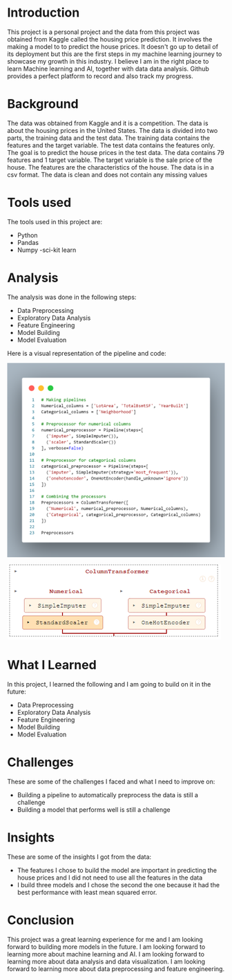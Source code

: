 # Introduction
This project is a personal project and the data from this project was obtained from Kaggle called the housing price prediction. It involves the making a model to to predict the house prices. It doesn't go up to detail of its deployment but this are the first steps in my machine learning journey to showcase my growth in this industry. I believe I am in the right place to learn Machine learning and AI, together with data data analysis. Github provides a perfect platform to record and also track my progress.

# Background
The data was obtained from Kaggle and it is a competition. The data is about the housing prices in the United States. The data is divided into two parts, the training data and the test data. The training data contains the features and the target variable. The test data contains the features only. The goal is to predict the house prices in the test data. The data contains 79 features and 1 target variable. The target variable is the sale price of the house. The features are the characteristics of the house. The data is in a csv format. The data is clean and does not contain any missing values

# Tools used
The tools used in this project are:
- Python
- Pandas
- Numpy
-sci-kit learn
# Analysis
The analysis was done in the following steps:
- Data Preprocessing
- Exploratory Data Analysis
- Feature Engineering
- Model Building
- Model Evaluation

Here is a visual representation of the pipeline and code:

![Code](https://github.com/Ismail-Yassin/Housing-Price-Prediction/blob/b88254cfd35d43e38e380121baf7806eef68be30/Images/code.png)

![Pipeline](https://github.com/Ismail-Yassin/Housing-Price-Prediction/blob/8ed15e881c38d353b870ed234aa24d10ca71519e/Images/My%20pipeline.png)

# What I Learned
In this project, I learned the following and I am going to build on it in the future:
- Data Preprocessing
- Exploratory Data Analysis
- Feature Engineering
- Model Building
- Model Evaluation
# Challenges
These are some of the challenges I faced and what I need to improve on:
- Building a pipeline to automatically preprocess the data is still a challenge
- Building a model that performs well is still a challenge
# Insights
These are some of the insights I got from the data:
- The features I chose to build the model are important in predicting the house prices and I did not need to use all the features in the data
- I build three models and I chose the second the one because it had the best performance with least mean squared error.
# Conclusion 
This project was a great learning experience for me and I am looking forward to building more models in the future. I am looking forward to learning more about machine learning and AI. I am looking forward to learning more about data analysis and data visualization. I am looking forward to learning more about data preprocessing and feature engineering.
